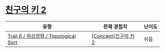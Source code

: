 # [친구의 키 2](https://www.codetree.ai/trails/complete/curated-cards/intro-height-of-friends-2)

|유형|문제 경험치|난이도|
|---|---|---|
|[Trail 6 / 위상정렬 / Topological Sort](https://www.codetree.ai/trail-info/intermediate-high/)|[[Concept]친구의 키 2](https://www.codetree.ai/trails/complete/curated-cards/intro-height-of-friends-2/)|쉬움|

